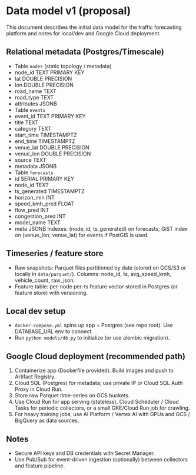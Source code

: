 # Data model v1 (proposal)
This document describes the initial data model for the traffic forecasting platform and notes for local/dev and Google Cloud deployment.
## Relational metadata (Postgres/Timescale)
- Table `nodes` (static topology / metadata)
- node_id TEXT PRIMARY KEY
- lat DOUBLE PRECISION
- lon DOUBLE PRECISION
- road_name TEXT
- road_type TEXT
- attributes JSONB
- Table `events`
- event_id TEXT PRIMARY KEY
- title TEXT
- category TEXT
- start_time TIMESTAMPTZ
- end_time TIMESTAMPTZ
- venue_lat DOUBLE PRECISION
- venue_lon DOUBLE PRECISION
- source TEXT
- metadata JSONB
- Table `forecasts`
- id SERIAL PRIMARY KEY
- node_id TEXT
- ts_generated TIMESTAMPTZ
- horizon_min INT
- speed_kmh_pred FLOAT
- flow_pred INT
- congestion_pred INT
- model_name TEXT
- meta JSONB
Indexes: (node_id, ts_generated) on forecasts; GiST index on (venue_lon, venue_lat) for events if PostGIS is used.
## Timeseries / feature store
- Raw snapshots: Parquet files partitioned by date (stored on GCS/S3 or locally in `data/parquet/`). Columns: node_id, ts, avg_speed_kmh, vehicle_count, raw_json.
- Feature table: per-node per-ts feature vector stored in Postgres (or feature store) with versioning.
## Local dev setup
- `docker-compose.yml` spins up app + Postgres (see repo root). Use DATABASE_URL env to connect.
- Run `python models/db.py` to initialize (or use alembic migration).
## Google Cloud deployment (recommended path)
1. Containerize app (Dockerfile provided). Build images and push to Artifact Registry.
2. Cloud SQL (Postgres) for metadata; use private IP or Cloud SQL Auth Proxy in Cloud Run.
3. Store raw Parquet time-series on GCS buckets.
4. Use Cloud Run for app serving (stateless), Cloud Scheduler / Cloud Tasks for periodic collectors, or a small GKE/Cloud Run job for crawling.
5. For heavy training jobs, use AI Platform / Vertex AI with GPUs and GCS / BigQuery as data sources.
## Notes
- Secure API keys and DB credentials with Secret Manager.
- Use Pub/Sub for event-driven ingestion (optionally) between collectors and feature pipeline.
